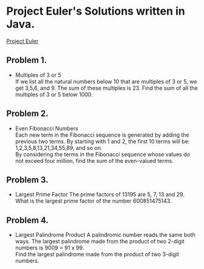 # Project Euler's Solutions written in Java. 
[Project Euler](https://projecteuler.info/problems)

## Problem 1.
- Multiples of 3 or 5     
If we list all the natural numbers below 10 that are multiples of 3 or 5, we get 3,5,6, and 9. The sum of these multiples is 23. Find the sum of all the multiples of 3 or 5 below 1000.

## Problem 2.
- Even Fibonacci Numbers       
Each new term in the Fibonacci sequence is generated by adding the previous two terms. By starting with 1 and 2, the first 10 terms will be: 1,2,3,5,8,13,21,34,55,89, and so on.       
By considering the terms in the Fibonacci sequence whose values do not exceed four million, find the sum of the even-valued terms.

## Problem 3.
- Largest Prime Factor
The prime factors of 13195 are 5, 7, 13 and 29.     
What is the largest prime factor of the number 600851475143.

## Problem 4.
- Largest Palindrome Product
A palindromic number reads the same both ways. The largest palindrome made from the product of two 2-digit numbers is 9009 = 91 x 99.      
Find the largest palindrome made from the product of two 3-digit numbers.
